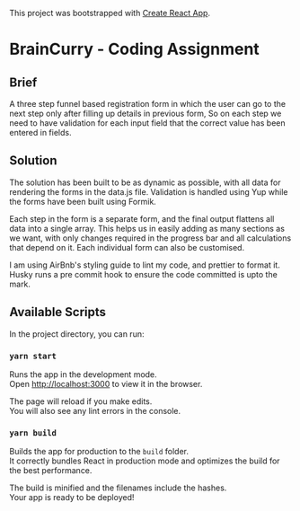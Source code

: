 This project was bootstrapped with [Create React App](https://github.com/facebook/create-react-app).

# BrainCurry - Coding Assignment

## Brief

A three step funnel based registration form in which the user can go to the next step only after filling up details in previous form, So on each step we need to have validation for each input field that the correct value has been entered in fields.

## Solution

The solution has been built to be as dynamic as possible, with all data for rendering the forms in the data.js file. Validation is handled using Yup while the forms have been built using Formik.

Each step in the form is a separate form, and the final output flattens all data into a single array. This helps us in easily adding as many sections as we want, with only changes required in the progress bar and all calculations that depend on it. Each individual form can also be customised.

I am using AirBnb's styling guide to lint my code, and prettier to format it. Husky runs a pre commit hook to ensure the code committed is upto the mark.

## Available Scripts

In the project directory, you can run:

### `yarn start`

Runs the app in the development mode.<br />
Open [http://localhost:3000](http://localhost:3000) to view it in the browser.

The page will reload if you make edits.<br />
You will also see any lint errors in the console.

### `yarn build`

Builds the app for production to the `build` folder.<br />
It correctly bundles React in production mode and optimizes the build for the best performance.

The build is minified and the filenames include the hashes.<br />
Your app is ready to be deployed!
